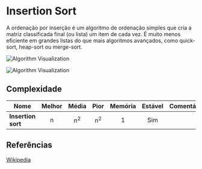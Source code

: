 # Insertion Sort

A ordenação por inserção é um algoritmo de ordenação simples que cria
a matriz classificada final (ou lista) um item de cada vez.
É muito menos eficiente em grandes listas do que mais
algoritmos avançados, como quick-sort, heap-sort ou merge-sort.

![Algorithm Visualization](https://upload.wikimedia.org/wikipedia/commons/4/42/Insertion_sort.gif)

![Algorithm Visualization](https://upload.wikimedia.org/wikipedia/commons/0/0f/Insertion-sort-example-300px.gif)

## Complexidade

| Nome                  | Melhor            | Média             | Pior               | Memória    | Estável    | Comentários  |
| --------------------- | :-------------: | :-----------------: | :-----------------: | :-------: | :-------: | :-------- |
| **Insertion sort**    | n               | n<sup>2</sup>       | n<sup>2</sup>       | 1         | Sim       |           |

## Referências

[Wikipedia](https://pt.wikipedia.org/wiki/Insertion_sort)

